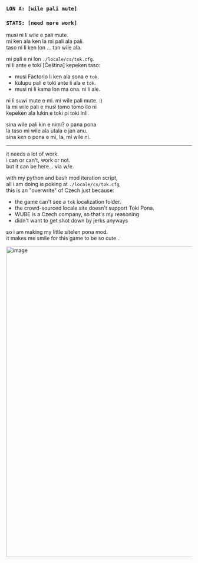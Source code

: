 ### `LON A: [wile pali mute]`
### `STATS: [need more work]`

musi ni li wile e pali mute.  
mi ken ala ken la mi pali ala pali.  
taso ni li ken lon ... tan wile ala.  

mi pali e ni lon `./locale/cs/tok.cfg`.  
ni li ante e toki [Čeština] kepeken taso:  
- musi Factorio li ken ala sona e `tok`.  
- kulupu pali e toki ante li ala e `tok`.  
- musi ni li kama lon ma ona. ni li ale.

ni li suwi mute e mi. mi wile pali mute. :)  
la mi wile pali e musi tomo tomo ilo ni  
kepeken ala lukin e toki pi toki Inli.

sina wile pali kin e nimi? o pana pona  
la taso mi wile ala utala e jan anu.  
sina ken o pona e mi, la, mi wile ni.  

---

it needs a lot of work.  
i can or can't, work or not.  
but it can be here... via w/e.  

with my python and bash mod iteration script,   
all i am doing is poking at `./locale/cs/tok.cfg`,  
this is an "overwrite" of Czech just because:  
- the game can't see a `tok` localization folder.  
- the crowd-sourced locale site doesn't support Toki Pona.  
- WUBE is a Czech company, so that's my reasoning  
- didn't want to get shot down by jerks anyways  

so i am making my little sitelen pona mod.  
it makes me smile for this game to be so cute...  

<img width="709" height="844" alt="image" src="https://github.com/user-attachments/assets/06581f14-c2a3-4331-b3c0-4457b578796e" />
